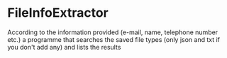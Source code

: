 # FileInfoExtractor
 According to the information provided (e-mail, name, telephone number etc.) a programme that searches the saved file types (only json and txt if you don't add any) and lists the results
